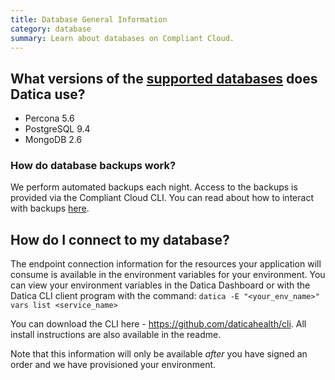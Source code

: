 ```yaml
---
title: Database General Information
category: database
summary: Learn about databases on Compliant Cloud.
---
```


## What versions of the [supported databases](/compliant-cloud/articles/supported-databases/) does Datica use?

- Percona 5.6
- PostgreSQL 9.4
- MongoDB 2.6

### How do database backups work?

We perform automated backups each night. Access to the backups is provided via the Compliant Cloud CLI. You can read about how to interact with backups [here](../cli-database-backup).

## How do I connect to my database?

The endpoint connection information for the resources your application will consume is available in the environment variables for your environment.  You can view your environment variables in the Datica Dashboard or with the Datica CLI client program with the command:  `datica -E "<your_env_name>" vars list <service_name>`

You can download the CLI here - https://github.com/daticahealth/cli. All  install instructions are also available in the readme.

Note that this information will only be available *after* you have signed an order and we have provisioned your environment.
